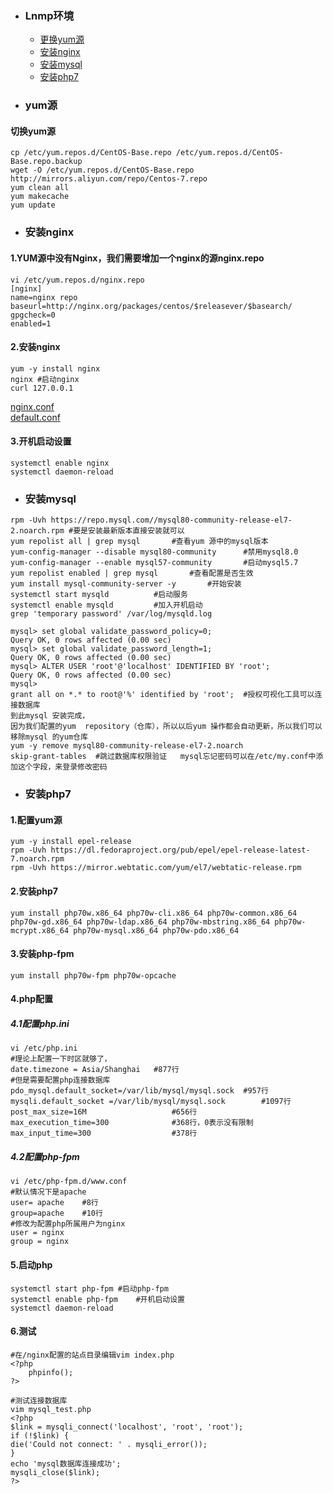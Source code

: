+ ### Lnmp环境 
    + [更换yum源](#yum源)
    + [安装nginx](#安装nginx)
    + [安装mysql](#安装mysql)
    + [安装php7](#安装php7)
+ ### yum源
#### 切换yum源
```
cp /etc/yum.repos.d/CentOS-Base.repo /etc/yum.repos.d/CentOS-Base.repo.backup
wget -O /etc/yum.repos.d/CentOS-Base.repo http://mirrors.aliyun.com/repo/Centos-7.repo
yum clean all
yum makecache
yum update
```
+ ### 安装nginx

#### 1.YUM源中没有Nginx，我们需要增加一个nginx的源nginx.repo
```
vi /etc/yum.repos.d/nginx.repo
[nginx]
name=nginx repo
baseurl=http://nginx.org/packages/centos/$releasever/$basearch/
gpgcheck=0
enabled=1
```
#### 2.安装nginx
```
yum -y install nginx
nginx #启动nginx
curl 127.0.0.1
```
<a href="https://github.com/Kingserch/dir/blob/master/linux_%E8%BF%90%E7%BB%B4/nginx.conf" target="_blank">nginx.conf</a>  
<a href="https://github.com/Kingserch/dir/blob/master/linux_%E8%BF%90%E7%BB%B4/default.conf" target="_blank">default.conf</a>
#### 3.开机启动设置
```
systemctl enable nginx
systemctl daemon-reload
```
+ ### 安装mysql
```
rpm -Uvh https://repo.mysql.com//mysql80-community-release-el7-2.noarch.rpm	#要是安装最新版本直接安装就可以
yum repolist all | grep mysql		#查看yum 源中的mysql版本
yum-config-manager --disable mysql80-community		#禁用mysql8.0
yum-config-manager --enable mysql57-community		#启动mysql5.7
yum repolist enabled | grep mysql		#查看配置是否生效
yum install mysql-community-server -y		#开始安装
systemctl start mysqld			#启动服务
systemctl enable mysqld			#加入开机启动
grep 'temporary password' /var/log/mysqld.log

mysql> set global validate_password_policy=0;
Query OK, 0 rows affected (0.00 sec)
mysql> set global validate_password_length=1;
Query OK, 0 rows affected (0.00 sec)
mysql> ALTER USER 'root'@'localhost' IDENTIFIED BY 'root';
Query OK, 0 rows affected (0.00 sec)
mysql> 
grant all on *.* to root@'%' identified by 'root';	#授权可视化工具可以连接数据库
到此mysql 安装完成，
因为我们配置的yum  repository（仓库），所以以后yum 操作都会自动更新，所以我们可以移除mysql 的yum仓库
yum -y remove mysql80-community-release-el7-2.noarch
skip-grant-tables  #跳过数据库权限验证	mysql忘记密码可以在/etc/my.conf中添加这个字段，来登录修改密码
```
+ ### 安装php7
#### 1.配置yum源
```
yum -y install epel-release
rpm -Uvh https://dl.fedoraproject.org/pub/epel/epel-release-latest-7.noarch.rpm
rpm -Uvh https://mirror.webtatic.com/yum/el7/webtatic-release.rpm
```
#### 2.安装php7
```
yum install php70w.x86_64 php70w-cli.x86_64 php70w-common.x86_64 php70w-gd.x86_64 php70w-ldap.x86_64 php70w-mbstring.x86_64 php70w-mcrypt.x86_64 php70w-mysql.x86_64 php70w-pdo.x86_64
```
#### 3.安装php-fpm
```
yum install php70w-fpm php70w-opcache
```
#### 4.php配置

##### 4.1配置php.ini
```
vi /etc/php.ini
#理论上配置一下时区就够了，
date.timezone = Asia/Shanghai	#877行
#但是需要配置php连接数据库
pdo_mysql.default_socket=/var/lib/mysql/mysql.sock	#957行
mysqli.default_socket =/var/lib/mysql/mysql.sock		#1097行
post_max_size=16M					#656行
max_execution_time=300				#368行，0表示没有限制
max_input_time=300					#378行
```
##### 4.2配置php-fpm
```
vi /etc/php-fpm.d/www.conf
#默认情况下是apache
user= apache	#8行
group=apache	#10行
#修改为配置php所属用户为nginx
user = nginx
group = nginx
```
#### 5.启动php
```
systemctl start php-fpm	#启动php-fpm
systemctl enable php-fpm	#开机启动设置
systemctl daemon-reload
```
#### 6.测试
```
#在/nginx配置的站点目录编辑vim index.php 
<?php
    phpinfo();
?>

#测试连接数据库
vim mysql_test.php
<?php
$link = mysqli_connect('localhost', 'root', 'root');
if (!$link) {
die('Could not connect: ' . mysqli_error());
}
echo 'mysql数据库连接成功';
mysqli_close($link);
?>
```
